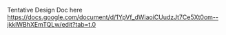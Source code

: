 Tentative Design Doc here
https://docs.google.com/document/d/1YpVf_dWiaoiCUudzJt7Ce5Xt0om--jkklWBhXEmTQLw/edit?tab=t.0

